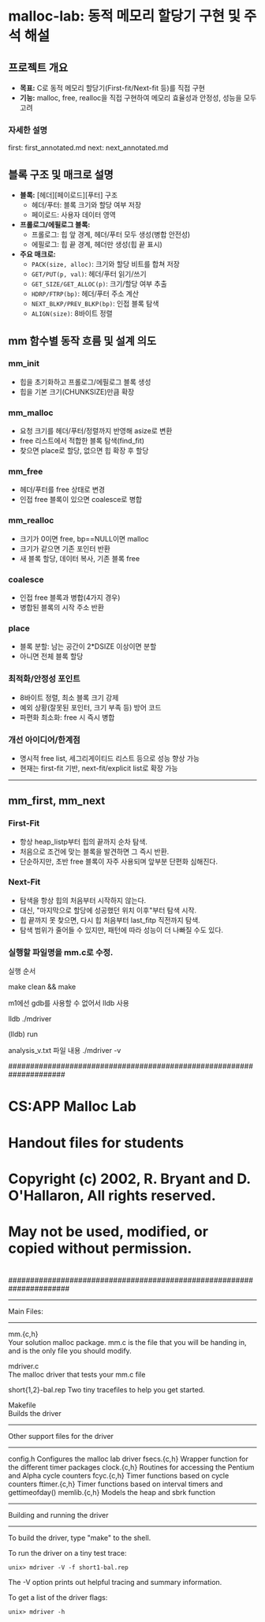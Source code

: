 # malloc-lab: 동적 메모리 할당기 구현 및 주석 해설

## 프로젝트 개요
- **목표:** C로 동적 메모리 할당기(First-fit/Next-fit 등)를 직접 구현
- **기능:** malloc, free, realloc을 직접 구현하여 메모리 효율성과 안정성, 성능을 모두 고려

### 자세한 설명
first: first_annotated.md
next: next_annotated.md


## 블록 구조 및 매크로 설명
- **블록:** [헤더][페이로드][푸터] 구조
    - 헤더/푸터: 블록 크기와 할당 여부 저장
    - 페이로드: 사용자 데이터 영역
- **프롤로그/에필로그 블록:**
    - 프롤로그: 힙 앞 경계, 헤더/푸터 모두 생성(병합 안전성)
    - 에필로그: 힙 끝 경계, 헤더만 생성(힙 끝 표시)
- **주요 매크로:**
    - `PACK(size, alloc)`: 크기와 할당 비트를 합쳐 저장
    - `GET/PUT(p, val)`: 헤더/푸터 읽기/쓰기
    - `GET_SIZE/GET_ALLOC(p)`: 크기/할당 여부 추출
    - `HDRP/FTRP(bp)`: 헤더/푸터 주소 계산
    - `NEXT_BLKP/PREV_BLKP(bp)`: 인접 블록 탐색
    - `ALIGN(size)`: 8바이트 정렬

## mm 함수별 동작 흐름 및 설계 의도

### mm_init
- 힙을 초기화하고 프롤로그/에필로그 블록 생성
- 힙을 기본 크기(CHUNKSIZE)만큼 확장

### mm_malloc
- 요청 크기를 헤더/푸터/정렬까지 반영해 asize로 변환
- free 리스트에서 적합한 블록 탐색(find_fit)
- 찾으면 place로 할당, 없으면 힙 확장 후 할당

### mm_free
- 헤더/푸터를 free 상태로 변경
- 인접 free 블록이 있으면 coalesce로 병합

### mm_realloc
- 크기가 0이면 free, bp==NULL이면 malloc
- 크기가 같으면 기존 포인터 반환
- 새 블록 할당, 데이터 복사, 기존 블록 free

### coalesce
- 인접 free 블록과 병합(4가지 경우)
- 병합된 블록의 시작 주소 반환

### place
- 블록 분할: 남는 공간이 2*DSIZE 이상이면 분할
- 아니면 전체 블록 할당

### 최적화/안정성 포인트
- 8바이트 정렬, 최소 블록 크기 강제
- 예외 상황(잘못된 포인터, 크기 부족 등) 방어 코드
- 파편화 최소화: free 시 즉시 병합

### 개선 아이디어/한계점
- 명시적 free list, 세그리게이티드 리스트 등으로 성능 향상 가능
- 현재는 first-fit 기반, next-fit/explicit list로 확장 가능

---
## mm_first, mm_next

### First-Fit
- 항상 heap_listp부터 힙의 끝까지 순차 탐색.
- 처음으로 조건에 맞는 블록을 발견하면 그 즉시 반환.
- 단순하지만, 초반 free 블록이 자주 사용되며 앞부분 단편화 심해진다.

### Next-Fit
- 탐색을 항상 힙의 처음부터 시작하지 않는다.
- 대신, "마지막으로 할당에 성공했던 위치 이후"부터 탐색 시작.
- 힙 끝까지 못 찾으면, 다시 힙 처음부터 last_fitp 직전까지 탐색.
- 탐색 범위가 줄어들 수 있지만, 패턴에 따라 성능이 더 나빠질 수도 있다.



### 실행할 파일명을 mm.c로 수정.

실행 순서

make clean && make

m1에선 gdb를 사용할 수 없어서 lldb 사용

lldb ./mdriver

(lldb) run

analysis_v.txt 파일 내용
./mdriver -v

#####################################################################
# CS:APP Malloc Lab
# Handout files for students
#
# Copyright (c) 2002, R. Bryant and D. O'Hallaron, All rights reserved.
# May not be used, modified, or copied without permission.
#
######################################################################

***********
Main Files:
***********

mm.{c,h}	
	Your solution malloc package. mm.c is the file that you
	will be handing in, and is the only file you should modify.

mdriver.c	
	The malloc driver that tests your mm.c file

short{1,2}-bal.rep
	Two tiny tracefiles to help you get started. 

Makefile	
	Builds the driver

**********************************
Other support files for the driver
**********************************

config.h	Configures the malloc lab driver
fsecs.{c,h}	Wrapper function for the different timer packages
clock.{c,h}	Routines for accessing the Pentium and Alpha cycle counters
fcyc.{c,h}	Timer functions based on cycle counters
ftimer.{c,h}	Timer functions based on interval timers and gettimeofday()
memlib.{c,h}	Models the heap and sbrk function

*******************************
Building and running the driver
*******************************
To build the driver, type "make" to the shell.

To run the driver on a tiny test trace:

	unix> mdriver -V -f short1-bal.rep

The -V option prints out helpful tracing and summary information.

To get a list of the driver flags:

	unix> mdriver -h


